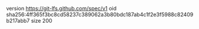 version https://git-lfs.github.com/spec/v1
oid sha256:4ff365f3bc8cd58237c389062a3b80bdc187ab4c1f2e3f5988c82409b217abb7
size 200
